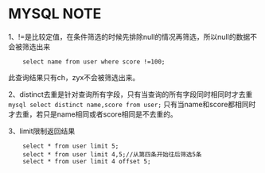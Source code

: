 # MYSQL NOTE
1、!=是比较定值，在条件筛选的时候先排除null的情况再筛选，所以null的数据不会被筛选出来
```mysql [{'name':'zyx','score':NULL},{'name':'ch','score':90},{'name':'sj','score':100}]
	select name from user where score !=100;
```
此查询结果只有ch，zyx不会被筛选出来。

2、distinct去重是针对查询所有字段，只有当查询的所有字段同时相同时才去重
```mysql select distinct name,score from user;```
只有当name和score都相同时才去重，若只是name相同或者score相同是不去重的。

3、limit限制返回结果

``` 
	select * from user limit 5;
	select * from user limit 4,5;//从第四条开始往后筛选5条
	select * from user limit 4 offset 5;
``` 

